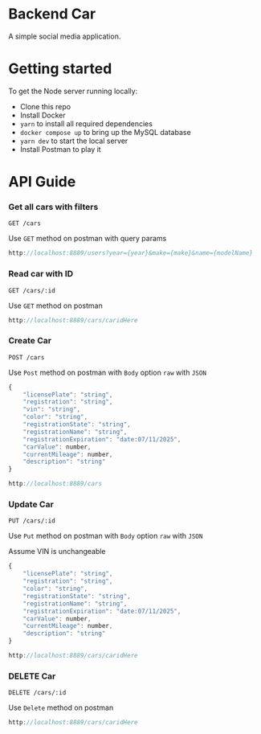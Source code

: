 # Backend Car
A simple social media application.

# Getting started

To get the Node server running locally:

- Clone this repo
- Install Docker
- `yarn` to install all required dependencies
- `docker compose up` to bring up the MySQL database
- `yarn dev` to start the local server
- Install Postman to play it

# API Guide

### Get all cars with filters

`GET /cars`

Use `GET` method on postman with query params

```js
http://localhost:8889/users?year={year}&make={make}&name={modelName}
```

### Read car with ID

`GET /cars/:id`

Use `GET` method on postman

```js
http://localhost:8889/cars/caridHere
```

### Create Car

`POST /cars`

Use `Post` method on postman with `Body` option `raw` with `JSON`

```js
{
    "licensePlate": "string",
    "registration": "string",
    "vin": "string",
    "color": "string",
    "registrationState": "string",
    "registrationName": "string",
    "registrationExpiration": "date:07/11/2025",
    "carValue": number,
    "currentMileage": number,
    "description": "string"
}

```

```js
http://localhost:8889/cars
```

### Update Car

`PUT /cars/:id`

Use `Put` method on postman with `Body` option `raw` with `JSON`

Assume VIN is unchangeable 

```js
{
    "licensePlate": "string",
    "registration": "string",
    "color": "string",
    "registrationState": "string",
    "registrationName": "string",
    "registrationExpiration": "date:07/11/2025",
    "carValue": number,
    "currentMileage": number,
    "description": "string"
}

```

```js
http://localhost:8889/cars/caridHere
```

### DELETE Car

`DELETE /cars/:id`

Use `Delete` method on postman


```js
http://localhost:8889/cars/caridHere
```

